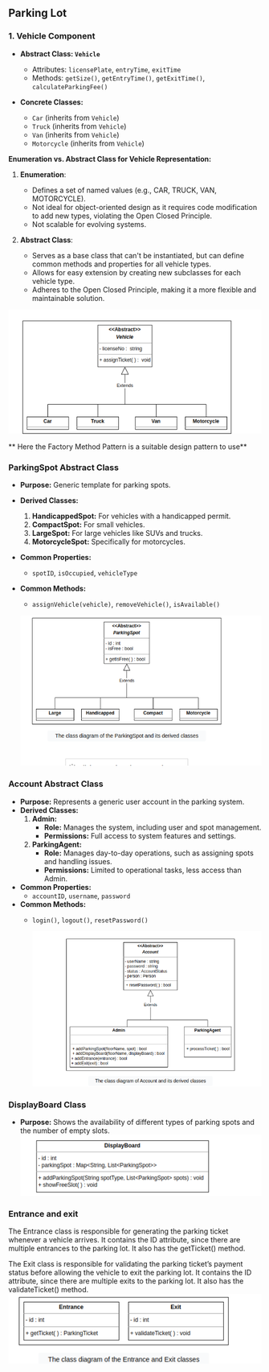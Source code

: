 ## Parking Lot
### 1. **Vehicle Component**
   - **Abstract Class: `Vehicle`**
     - Attributes: `licensePlate`, `entryTime`, `exitTime`
     - Methods: `getSize()`, `getEntryTime()`, `getExitTime()`, `calculateParkingFee()`
   
   - **Concrete Classes:**
     - `Car` (inherits from `Vehicle`)
     - `Truck` (inherits from `Vehicle`)
     - `Van` (inherits from `Vehicle`)
     - `Motorcycle` (inherits from `Vehicle`)


**Enumeration vs. Abstract Class for Vehicle Representation:**

1. **Enumeration**:
   - Defines a set of named values (e.g., CAR, TRUCK, VAN, MOTORCYCLE).
   - Not ideal for object-oriented design as it requires code modification to add new types, violating the Open Closed Principle.
   - Not scalable for evolving systems.

2. **Abstract Class**:
   - Serves as a base class that can't be instantiated, but can define common methods and properties for all vehicle types.
   - Allows for easy extension by creating new subclasses for each vehicle type.
   - Adheres to the Open Closed Principle, making it a more flexible and maintainable solution.

![alt text](https://github.com/madhavkosi/designPatterningolang/blob/main/designpattern/photos/vehicle.png)


** Here the Factory Method Pattern is a suitable design pattern to use**


### ParkingSpot Abstract Class
- **Purpose:** Generic template for parking spots.
- **Derived Classes:**
  1. **HandicappedSpot:** For vehicles with a handicapped permit.
  2. **CompactSpot:** For small vehicles.
  3. **LargeSpot:** For large vehicles like SUVs and trucks.
  4. **MotorcycleSpot:** Specifically for motorcycles.
- **Common Properties:**
  - `spotID`, `isOccupied`, `vehicleType`
- **Common Methods:**
  - `assignVehicle(vehicle)`, `removeVehicle()`, `isAvailable()`

  ![alt text](https://github.com/madhavkosi/designPatterningolang/blob/main/designpattern/photos/parkingSpot.png)

### Account Abstract Class
- **Purpose:** Represents a generic user account in the parking system.
- **Derived Classes:**
  1. **Admin:**
     - **Role:** Manages the system, including user and spot management.
     - **Permissions:** Full access to system features and settings.
  2. **ParkingAgent:**
     - **Role:** Manages day-to-day operations, such as assigning spots and handling issues.
     - **Permissions:** Limited to operational tasks, less access than Admin.
- **Common Properties:**
  - `accountID`, `username`, `password`
- **Common Methods:**
  - `login()`, `logout()`, `resetPassword()`

    ![alt text](https://github.com/madhavkosi/designPatterningolang/blob/main/designpattern/photos/account.png)


### DisplayBoard Class
- **Purpose:** Shows the availability of different types of parking spots and the number of empty slots.
    ![alt text](https://github.com/madhavkosi/designPatterningolang/blob/main/designpattern/photos/displayBoard.png)

### Entrance and exit 
The Entrance class is responsible for generating the parking ticket whenever a vehicle arrives. It contains the ID attribute, since there are multiple entrances to the parking lot. It also has the getTicket() method.

The Exit class is responsible for validating the parking ticket’s payment status before allowing the vehicle to exit the parking lot. It contains the ID attribute, since there are multiple exits to the parking lot. It also has the validateTicket() method.
    ![alt text](https://github.com/madhavkosi/designPatterningolang/blob/main/designpattern/photos/entrance.png)
